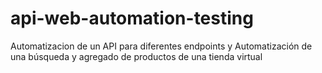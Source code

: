 # api-web-automation-testing
Automatizacion de un API para diferentes endpoints y Automatización de una búsqueda y agregado de productos de una tienda virtual
